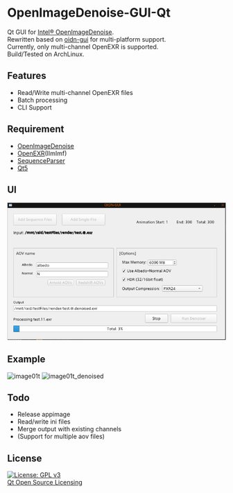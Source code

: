 # OpenImageDenoise-GUI-Qt
Qt GUI for [Intel® OpenImageDenoise](https://openimagedenoise.github.io/).  
Rewritten based on [oidn-gui](https://github.com/chr-9/oidn-gui) for multi-platform support.  
Currently, only multi-channel OpenEXR is supported.  
Build/Tested on ArchLinux.

## Features
- Read/Write multi-channel OpenEXR files
- Batch processing
- CLI Support

## Requirement
- [OpenImageDenoise](https://github.com/OpenImageDenoise/oidn)
- [OpenEXR](https://github.com/AcademySoftwareFoundation/openexr)(IlmImf)
- [SequenceParser](https://github.com/mikrosimage/sequenceparser)
- [Qt5](https://www.qt.io/)

## UI
![ui](https://github.com/chr-9/OIDN-GUI-Qt/blob/master/doc/ui.png)

## Example
![image01t](https://raw.githubusercontent.com/chr-9/oidn-gui/master/doc/01t.png)
![image01t_denoised](https://raw.githubusercontent.com/chr-9/oidn-gui/master/doc/01t_denoised.png)
<!-- ![image01](https://raw.githubusercontent.com/chr-9/oidn-gui/master/doc/01.png) -->
<!-- ![image01_denoised](https://raw.githubusercontent.com/chr-9/oidn-gui/master/doc/01_denoised.png) -->

## Todo
- Release appimage
- Read/write ini files
- Merge output with existing channels
- (Support for multiple aov files)

## License
 [![License: GPL v3](https://img.shields.io/badge/License-GPLv3-blue.svg)](https://www.gnu.org/licenses/gpl-3.0)  
 [Qt Open Source Licensing](https://doc.qt.io/qt-5/licensing.html)
